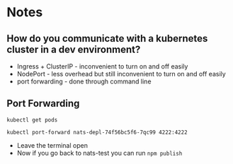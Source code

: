 # Notes

## How do you communicate with a kubernetes cluster in a dev environment?

- Ingress + ClusterIP - inconvenient to turn on and off easily
- NodePort - less overhead but still inconvenient to turn on and off easily
- port forwarding - done through command line

## Port Forwarding

```
kubectl get pods

kubectl port-forward nats-depl-74f56bc5f6-7qc99 4222:4222
```

- Leave the terminal open
- Now if you go back to nats-test you can run `npm publish`
